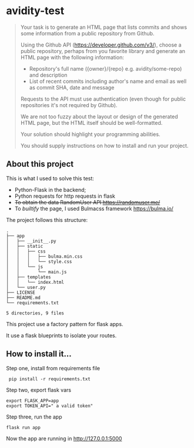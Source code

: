 # avidity-test

> Your task is to generate an HTML page that lists commits and shows some information from a public repository from Github.
> 
> Using the Github API (https://developer.github.com/v3/), choose a public repository, perhaps from  you favorite library and generate an HTML page with the following information:
> - Repository's full name ({owner}/{repo} e.g. avidity/some-repo) and description
> - List of recent commits including author's name and email as well as commit SHA, date and message
> 
> 
> Requests to the API must use authentication (even though for public repositories it's not required by Github).
> 
> We are not too fuzzy about the layout or design of the generated HTML page, but the HTML itself  should be well-formatted.
> 
> Your solution should highlight your programming abilities.
> 
> You should supply instructions on how to install and run your project.

## About this project

This is what I used to solve this test:

* Python-Flask in the backend;
* Python requests for http requests in flask
* ~~To obtain the data RandomUser API https://randomuser.me/~~
* To *builtify* the page, I used Bulmacss framework https://bulma.io/

The project follows this structure:

```
.
├── app
│   ├── __init__.py
│   ├── static
│   │   ├── css
│   │   │   ├── bulma.min.css
│   │   │   └── style.css
│   │   └── js
│   │       └── main.js
│   ├── templates
│   │   └── index.html
│   └── user.py
├── LICENSE
├── README.md
└── requirements.txt

5 directories, 9 files
```

This project use a factory pattern for flask apps.

It use a flask blueprints to isolate your routes.

## How to install it...

Step one, install from requirements file
```
 pip install -r requirements.txt
 ```

 Step two, export flask vars
 ```
 export FLASK_APP=app
 export TOKEN_API=" a valid token"
 ```

 Step three, run the app
 ```
 flask run app
 ```

Now the app are running in http://127.0.0.1:5000
